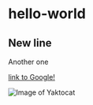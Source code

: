 # hello-world

## New line
Another one

[link to Google!](http://google.com)

![Image of Yaktocat](https://octodex.github.com/images/yaktocat.png)

